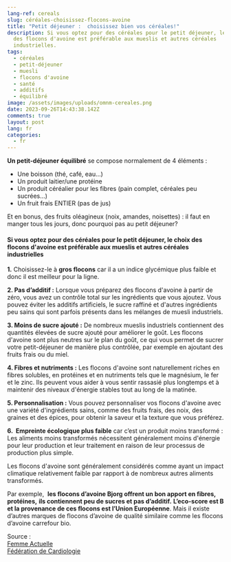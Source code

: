 ```yaml
---
lang-ref: cereals
slug: céréales-choisissez-flocons-avoine
title: "Petit déjeuner :  choisissez bien vos céréales!"
description: Si vous optez pour des céréales pour le petit déjeuner, le choix
  des flocons d'avoine est préférable aux mueslis et autres céréales
  industrielles.
tags:
  - céréales
  - petit-déjeuner
  - muesli
  - flocons d'avoine
  - santé
  - additifs
  - équilibré
image: /assets/images/uploads/omnm-cereales.png
date: 2023-09-26T14:43:38.142Z
comments: true
layout: post
lang: fr
categories:
  - fr
---
```

**Un petit-déjeuner équilibré** se compose normalement de 4 éléments : 

* Une boisson (thé, café, eau…)
* Un produit laitier/une protéine 
* Un produit céréalier pour les fibres (pain complet, céréales peu sucrées…)
* Un fruit frais ENTIER (pas de jus)

Et en bonus, des fruits oléagineux (noix, amandes, noisettes) : il faut en manger tous les jours, donc pourquoi pas au petit déjeuner? 

#### Si vous optez pour des céréales pour le petit déjeuner, le choix des flocons d'avoine est préférable aux mueslis et autres céréales industrielles

**1.** Choisissez-le à **gros flocons** car il a un indice glycémique plus faible et donc il est meilleur pour la ligne.

**2. Pas d’additif :** Lorsque vous préparez des flocons d'avoine à partir de zéro, vous avez un contrôle total sur les ingrédients que vous ajoutez. Vous pouvez éviter les additifs artificiels, le sucre raffiné et d'autres ingrédients peu sains qui sont parfois présents dans les mélanges de muesli industriels.

**3. Moins de sucre ajouté :** De nombreux mueslis industriels contiennent des quantités élevées de sucre ajouté pour améliorer le goût. Les flocons d'avoine sont plus neutres sur le plan du goût, ce qui vous permet de sucrer votre petit-déjeuner de manière plus contrôlée, par exemple en ajoutant des fruits frais ou du miel.

**4. Fibres et nutriments :** Les flocons d'avoine sont naturellement riches en fibres solubles, en protéines et en nutriments tels que le magnésium, le fer et le zinc. Ils peuvent vous aider à vous sentir rassasié plus longtemps et à maintenir des niveaux d'énergie stables tout au long de la matinée.

**5. Personnalisation :** Vous pouvez personnaliser vos flocons d'avoine avec une variété d'ingrédients sains, comme des fruits frais, des noix, des graines et des épices, pour obtenir la saveur et la texture que vous préférez.

**6.  Empreinte écologique plus faible** car c’est un produit moins transformé : Les aliments moins transformés nécessitent généralement moins d'énergie pour leur production et leur traitement en raison de leur processus de production plus simple.

Les flocons d'avoine sont généralement considérés comme ayant un impact climatique relativement faible par rapport à de nombreux autres aliments transformés. 

Par exemple,  **les flocons d’avoine Bjorg offrent un bon apport en fibres, protéines,** **ils contiennent peu de sucres et pas d’additif.** **L’eco-score est B et la provenance de ces flocons est l’Union Européenne**. Mais il existe d’autres marques de flocons d’avoine de qualité similaire comme les flocons d’avoine carrefour bio. 

Source : [](https://www.fedecardio.org/je-m-informe/un-petit-dejeuner-equilibre/)\
[Femme Actuelle](https://www.femmeactuelle.fr/minceur/astuces-minceur/petit-dejeuner-healthy-8-aliments-incontournables-a-consommer-sans-culpabiliser-2111048)\
[Fédération de Cardiologie](<Fédération de Cardiologie [](https://www.fedecardio.org/je-m-informe/un-petit-dejeuner-equilibre/)>) [](https://www.fedecardio.org/je-m-informe/un-petit-dejeuner-equilibre/)